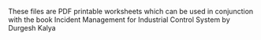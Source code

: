These files are PDF printable worksheets which can be used in conjunction with the book Incident Management for Industrial Control System by Durgesh Kalya
